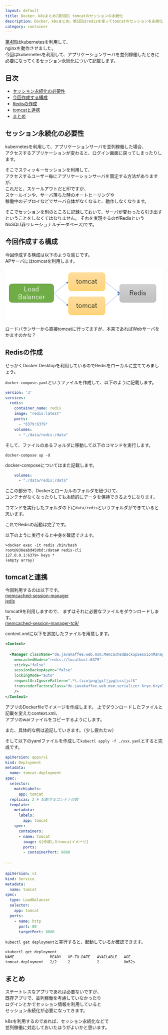 ```yaml
---
layout: default
title: Docker、k8sまとめ[第5回] tomcatのセッションの永続化
description: Docker、k8sまとめ。第5回はredisを使ってtomcatのセッションを永続化します。
category: container
---
```


[第4回](/it/container/containerPart04.html)はkubernetesを利用して、  
nginxを動作させました。  
今回はkubernetesを利用して、アプリケーションサーバを並列稼働したときに  
必要になってくるセッション永続化について記載します。

## 目次

- [セッション永続化の必要性](#anchor1)  
- [今回作成する構成](#anchor2)  
- [Redisの作成](#anchor3)  
- [tomcatと連携](#anchor4)  
- [まとめ](#anchor5)

<a id="anchor1"></a>

## セッション永続化の必要性

kubernetesを利用して、アプリケーションサーバを並列稼働した場合、  
アクセスするアプリケーションが変わると、ログイン画面に戻ってしまったりします。

そこでスティッキーセッションを利用して､  
アクセスするユーザー毎にアプリケーションサーバを固定する方法がありますが、  
これだと、スケールアウトだと印ですが、  
スケールインや、サーバ落ちた時のオートヒーリングや  
稼働中のデプロイなどでサーバ自体がなくなると、動作しなくなります。

そこでセッションを別のところに記録しておいて、サーバが変わったら引き出すということをしなくてはなりません。
それを実現するのがRedisというNoSQL(非リレーショナルデータベース)です。

<a id="anchor2"></a>

## 今回作成する構成

今回作成する構成は以下のような感じです。  
APサーバにはtomcatを利用します。

![Redisの構成](/images/it/container/redisStructure.png)

ロードバランサーから直接tomcatに行ってますが、本来であればWebサーバをかますのかな？

<a id="anchor3"></a>

## Redisの作成

せっかくDocker Desktopを利用しているのでRedisをローカルに立ててみましょう。

`docker-compose.yaml`というファイルを作成して、以下のように記載します。

```Yaml
version: '3'
services:
  redis:
    container_name: redis
    image: "redis:latest"
    ports:
      - "6379:6379"
    volumes:
      - "./data/redis:/data"
```

そして、ファイルのあるフォルダに移動して以下のコマンドを実行します。
```
docker-compose up -d
```

docker-composeについてはまた記載します。

```Yaml
    volumes:
      - "./data/redis:/data"
```
ここの部分で、Dockerとローカルのフォルダを紐づけて、  
コンテナがなくなったりしても永続的にデータを保持できるようになります。

コマンドを実行したフォルダの下に`data/redis`というフォルダができていると思います。

これでRedisの起動は完了です。

以下のように実行すると中身を確認できます。
```Shell
>docker exec -it redis /bin/bash
root@930eabd450bd:/data# redis-cli
127.0.0.1:6379> keys *
(empty array)
```

<a id="anchor4"></a>

## tomcatと連携

今回利用するのは以下です。  
[memcached-session-manager](https://github.com/magro/memcached-session-manager/)  
[jedis](https://mvnrepository.com/artifact/redis.clients/jedis/3.0.0)

tomcat9を利用しますので、
まずはそれに必要なファイルをダウンロードします。  
[memcached-session-manager-tc9/](https://repo1.maven.org/maven2/de/javakaffee/msm/memcached-session-manager-tc9/)  


context.xmlに以下を追加したファイルを用意します。

```Xml
<Context>
  ...
  <Manager className="de.javakaffee.web.msm.MemcachedBackupSessionManager"
    memcachedNodes="redis://localhost:6379"
    sticky="false"
    sessionBackupAsync="false"
    lockingMode="auto"
    requestUriIgnorePattern=".*\.(ico|png|gif|jpg|css|js)$"
    transcoderFactoryClass="de.javakaffee.web.msm.serializer.kryo.KryoTranscoderFactory"
    />
</Context>
```

アプリのDockerfileでイメージを作成します。
上でダウンロードしたファイルと記載を変えたcontext.xml、  
アプリのwarファイルをコピーするようにします。

また、具体的な例は追記していきます。（少し疲れたｗ）

そして以下のyamlファイルを作成して`kubectl apply -f ./xxx.yaml`とすると完成です。

```Yaml
apiVersion: apps/v1
kind: Deployment
metadata:
  name: tomcat-deployment
spec:
  selector:
    matchLabels:
      app: tomcat
  replicas: 2 # 起動するコンテナの数
  template:
    metadata:
      labels:
        app: tomcat
    spec:
      containers:
      - name: tomcat
        image: ${作成したtomcatイメージ}
        ports:
        - containerPort: 8080

---

apiVersion: v1
kind: Service
metadata:
  name: tomcat
spec:
  type: LoadBalancer
  selector:
    app: tomcat
  ports:
    - name: http
      port: 80 
      targetPort: 8080 
```

`kubectl get deployment`と実行すると、起動しているか確認できます。

```Shell
>kubectl get deployment
NAME                READY   UP-TO-DATE   AVAILABLE   AGE
tomcat-deployment   2/2     2            2           8m52s
```

<a id="anchor5"></a>

## まとめ

ステートレスなアプリであれば必要ないですが、  
既存アプリで、並列稼働を考慮していなかったり  
ログインとかでセッション情報を利用していると    
セッション永続化が必要になってきます。

k8sを利用するのであれば、セッション永続化などで  
並列稼働に対応しておいたほうがよいかと思います。